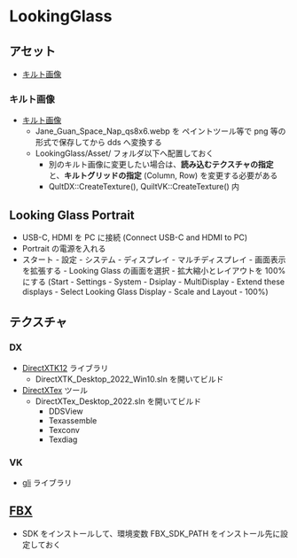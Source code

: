 # LookingGlass

## アセット
- [キルト画像](https://docs.lookingglassfactory.com/keyconcepts/quilts)
<!--
- [デモダウンロード](https://docs.lookingglassfactory.com/getting-started/portrait/demo-holograms)
-->

### キルト画像
- [キルト画像](https://docs.lookingglassfactory.com/keyconcepts/quilts)
    - Jane_Guan_Space_Nap_qs8x6.webp を ペイントツール等で png 等の形式で保存してから dds へ変換する
    - LookingGlass/Asset/ フォルダ以下へ配置しておく
        - 別のキルト画像に変更したい場合は、**読み込むテクスチャの指定**と、**キルトグリッドの指定** (Column, Row) を変更する必要がある
        - QultDX::CreateTexture(), QuiltVK::CreateTexture() 内

## Looking Glass Portrait
- USB-C, HDMI を PC に接続 (Connect USB-C and HDMI to PC)
- Portrait の電源を入れる
- スタート - 設定 - システム - ディスプレイ - マルチディスプレイ - 画面表示を拡張する - Looking Glass の画面を選択 - 拡大縮小とレイアウトを 100% にする (Start - Settings - System - Dsiplay - MultiDisplay - Extend these displays - Select Looking Glass Display - Scale and Layout - 100%) 

## テクスチャ
### DX
- [DirectXTK12](https://github.com/Microsoft/DirectXTK12) ライブラリ
    - DirectXTK_Desktop_2022_Win10.sln を開いてビルド
- [DirectXTex](https://github.com/microsoft/DirectXTex.git) ツール
    - DirectXTex_Desktop_2022.sln を開いてビルド
        - DDSView
        - Texassemble
        - Texconv
        - Texdiag
### VK
- [gli](https://github.com/g-truc/gli) ライブラリ

## [FBX](https://aps.autodesk.com/developer/overview/fbx-sdk)
- SDK をインストールして、環境変数 FBX_SDK_PATH をインストール先に設定しておく

